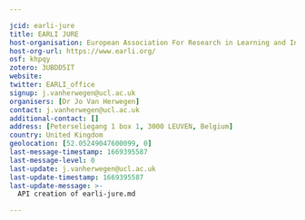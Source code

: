 ```yaml
---

jcid: earli-jure
title: EARLI JURE
host-organisation: European Association For Research in Learning and Instruction
host-org-url: https://www.earli.org/
osf: khpqy
zotero: 3UBDD5IT
website: 
twitter: EARLI_office
signup: j.vanherwegen@ucl.ac.uk
organisers: [Dr Jo Van Herwegen]
contact: j.vanherwegen@ucl.ac.uk
additional-contact: []
address: [Peterseliegang 1 box 1, 3000 LEUVEN, Belgium]
country: United Kingdom
geolocation: [52.05249047600099, 0]
last-message-timestamp: 1669395587
last-message-level: 0
last-update: j.vanherwegen@ucl.ac.uk
last-update-timestamp: 1669395587
last-update-message: >-
  API creation of earli-jure.md

---
```



